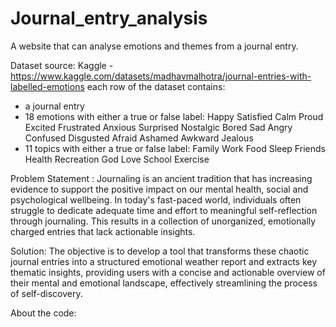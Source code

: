 # Journal_entry_analysis
A website that can analyse emotions and themes from a journal entry. 

Dataset source: Kaggle - https://www.kaggle.com/datasets/madhavmalhotra/journal-entries-with-labelled-emotions
each row of the dataset contains:
- a journal entry
- 18 emotions with either a true or false label:
  Happy
  Satisfied
  Calm
  Proud
  Excited
  Frustrated
  Anxious
  Surprised
  Nostalgic
  Bored
  Sad
  Angry
  Confused
  Disgusted
  Afraid
  Ashamed
  Awkward
  Jealous
- 11 topics with either a true or false label:
  Family
  Work
  Food
  Sleep
  Friends
  Health
  Recreation
  God
  Love
  School
  Exercise

Problem Statement : Journaling is an ancient tradition that has increasing evidence to support the positive impact on our mental health, social and psychological wellbeing.
In today's fast-paced world, individuals often struggle to dedicate adequate time and effort to meaningful self-reflection through journaling. 
This results in a collection of unorganized, emotionally charged entries that lack actionable insights. 

Solution: The objective is to develop a tool that transforms these chaotic journal entries into a structured emotional weather report and extracts key thematic insights, providing users with a concise and actionable overview of their mental and emotional landscape, effectively streamlining the process of self-discovery.

About the code: 


